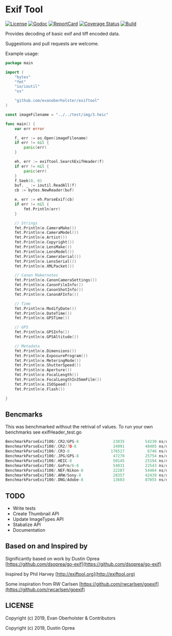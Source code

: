 # Exif Tool

[![License][License-Image]][License-Url]
[![Godoc][Godoc-Image]][Godoc-Url]
[![ReportCard][ReportCard-Image]][ReportCard-Url]
[![Coverage Status](https://coveralls.io/repos/github/evanoberholster/exiftool/badge.svg?branch=master)](https://coveralls.io/github/evanoberholster/exiftool?branch=master)
[![Build][Build-Status-Image]][Build-Status-Url]

Provides decoding of basic exif and tiff encoded data.

Suggestions and pull requests are welcome.

Example usage:

```go
package main

import (
	"bytes"
	"fmt"
	"io/ioutil"
	"os"

	"github.com/evanoberholster/exiftool"
)

const imageFilename = "../../test/img/3.heic"

func main() {
	var err error

	f, err := os.Open(imageFilename)
	if err != nil {
	    panic(err)
	}

	eh, err := exiftool.SearchExifHeader(f)
	if err != nil {
	    panic(err)
	}
	f.Seek(0, 0)
	buf, _ := ioutil.ReadAll(f)
	cb := bytes.NewReader(buf)

	e, err := eh.ParseExif(cb)
	if err != nil {
	    fmt.Println(err)
	}

	// Strings
	fmt.Println(e.CameraMake())
	fmt.Println(e.CameraModel())
	fmt.Println(e.Artist())
	fmt.Println(e.Copyright())
	fmt.Println(e.LensMake())
	fmt.Println(e.LensModel())
	fmt.Println(e.CameraSerial())
	fmt.Println(e.LensSerial())
	fmt.Println(e.XMLPacket())

	// Canon Makernotes
	fmt.Println(e.CanonCameraSettings())
	fmt.Println(e.CanonFileInfo())
	fmt.Println(e.CanonShotInfo())
	fmt.Println(e.CanonAFInfo())

	// Time
	fmt.Println(e.ModifyDate())
	fmt.Println(e.DateTime())
	fmt.Println(e.GPSTime())

	// GPS
	fmt.Println(e.GPSInfo())
	fmt.Println(e.GPSAltitude())

    // Metadata
	fmt.Println(e.Dimensions())
	fmt.Println(e.ExposureProgram())
	fmt.Println(e.MeteringMode())
	fmt.Println(e.ShutterSpeed())
	fmt.Println(e.Aperture())
	fmt.Println(e.FocalLength())
	fmt.Println(e.FocalLengthIn35mmFilm())
	fmt.Println(e.ISOSpeed())
	fmt.Println(e.Flash())

}
```

## Bencmarks

This was benchmarked without the retrival of values.
To run your own benchmarks see exifHeader_test.go

```go
BenchmarkParseExif100/.CR2/GPS-8         	   23035	     54230 ns/op	    9310 B/op	      56 allocs/op
BenchmarkParseExif100/.CR2/7D-8          	   24091	     48405 ns/op	    8957 B/op	      54 allocs/op
BenchmarkParseExif100/.CR3-8             	  176527	      6746 ns/op	     901 B/op	      14 allocs/op
BenchmarkParseExif100/.JPG/GPS-8         	   47270	     25754 ns/op	    5123 B/op	      32 allocs/op
BenchmarkParseExif100/.HEIC-8            	   50145	     25194 ns/op	    4882 B/op	      29 allocs/op
BenchmarkParseExif100/.GoPro/6-8         	   54031	     22543 ns/op	    3782 B/op	      28 allocs/op
BenchmarkParseExif100/.NEF/Nikon-8       	   22287	     54464 ns/op	   12417 B/op	      59 allocs/op
BenchmarkParseExif100/.ARW/Sony-8        	   28357	     42439 ns/op	    7671 B/op	      53 allocs/op
BenchmarkParseExif100/.DNG/Adobe-8       	   13603	     87055 ns/op	   18494 B/op	      87 allocs/op
```

## TODO

- Write tests
- Create Thumbnail API
- Update ImageTypes API
- Stabalize API
- Documentation

## Based on and Inspired by

Significantly based on work by Dustin Oprea [https://github.com/dsoprea/go-exif](https://github.com/dsoprea/go-exif)

Inspired by Phil Harvey [http://exiftool.org](http://exiftool.org)

Some inspiration from RW Carlsen [https://github.com/rwcarlsen/goexif](https://github.com/rwcarlsen/goexif)

## LICENSE

Copyright (c) 2019, Evan Oberholster & Contributors

Copyright (c) 2019, Dustin Oprea

[License-Url]: https://opensource.org/licenses/MIT
[License-Image]: https://img.shields.io/badge/License-MIT-blue.svg?maxAge=2592000
[Godoc-Url]: https://godoc.org/github.com/evanoberholster/exiftool
[Godoc-Image]: https://godoc.org/github.com/evanoberholster/exiftool?status.svg
[ReportCard-Url]: https://goreportcard.com/report/github.com/evanoberholster/exiftool
[ReportCard-Image]: https://goreportcard.com/badge/github.com/evanoberholster/exiftool
[Build-Status-Url]: https://travis-ci.com/evanoberholster/exiftool?branch=master
[Build-Status-Image]: https://travis-ci.com/evanoberholster/exiftool.svg?branch=master